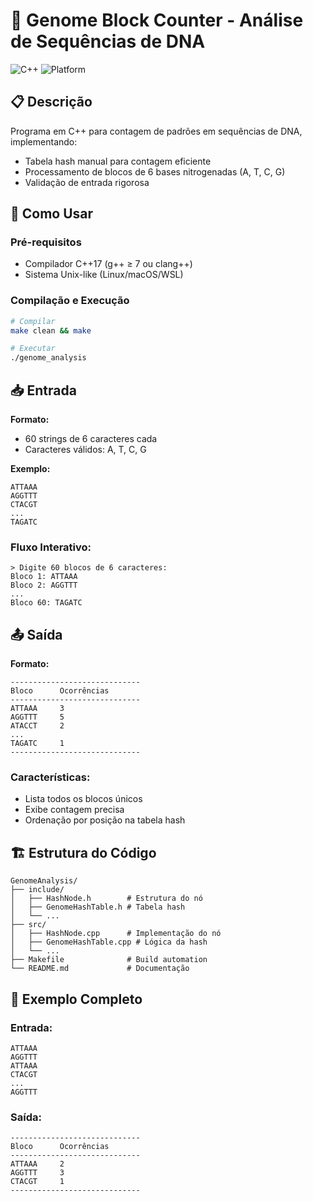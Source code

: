 # 🧬 Genome Block Counter - Análise de Sequências de DNA

![C++](https://img.shields.io/badge/C++-17-blue)
![Platform](https://img.shields.io/badge/Platform-Linux%20|%20macOS%20|%20WSL-lightgrey)

## 📋 Descrição

Programa em C++ para contagem de padrões em sequências de DNA, implementando:

- Tabela hash manual para contagem eficiente
- Processamento de blocos de 6 bases nitrogenadas (A, T, C, G)
- Validação de entrada rigorosa

## 🚀 Como Usar

### Pré-requisitos

- Compilador C++17 (g++ ≥ 7 ou clang++)
- Sistema Unix-like (Linux/macOS/WSL)

### Compilação e Execução

```bash
# Compilar
make clean && make

# Executar
./genome_analysis
```

## 📥 Entrada

**Formato:**

- 60 strings de 6 caracteres cada
- Caracteres válidos: A, T, C, G

**Exemplo:**
```text
ATTAAA
AGGTTT
CTACGT
...
TAGATC
```

### Fluxo Interativo:

```text
> Digite 60 blocos de 6 caracteres:
Bloco 1: ATTAAA
Bloco 2: AGGTTT
...
Bloco 60: TAGATC
```

## 📤 Saída

**Formato:**
```text
-----------------------------
Bloco      Ocorrências
-----------------------------
ATTAAA     3
AGGTTT     5
ATACCT     2
...
TAGATC     1
-----------------------------
```

### Características:

- Lista todos os blocos únicos
- Exibe contagem precisa
- Ordenação por posição na tabela hash

## 🏗️ Estrutura do Código

```text
GenomeAnalysis/
├── include/
│   ├── HashNode.h        # Estrutura do nó
│   ├── GenomeHashTable.h # Tabela hash
│   └── ...
├── src/
│   ├── HashNode.cpp      # Implementação do nó
│   ├── GenomeHashTable.cpp # Lógica da hash
│   └── ...
├── Makefile              # Build automation
└── README.md             # Documentação
```

## 📝 Exemplo Completo

### Entrada:
```text
ATTAAA
AGGTTT
ATTAAA
CTACGT
...
AGGTTT
```

### Saída:
```text
-----------------------------
Bloco      Ocorrências
-----------------------------
ATTAAA     2
AGGTTT     3
CTACGT     1
-----------------------------
